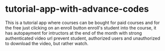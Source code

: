 # tutorial-app-with-advance-codes
This is a tutorial app where courses can be bought for paid courses and for the free just clicking on an enroll button enroll's student into the course, it has autopayment for intructors at the end of the month with strong authenticated video url prevent student, authorized users and unauthorized to download the video, but rather watch.
